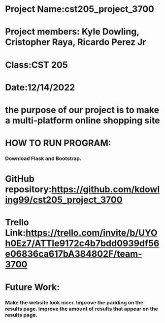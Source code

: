# Project Name:cst205_project_3700
# Project members: Kyle Dowling, Cristopher Raya, Ricardo Perez Jr
# Class:CST 205
# Date:12/14/2022
# the purpose of our project is to make a multi-platform online shopping site
# HOW TO RUN PROGRAM:
### Download Flask and Bootstrap.
# GitHub repository:https://github.com/kdowling99/cst205_project_3700
# Trello Link:https://trello.com/invite/b/UYOh0Ez7/ATTIe9172c4b7bdd0939df56e06836ca617bA384802F/team-3700
# Future Work:
### Make the website look nicer. Improve the padding on the results page. Improve the amount of results that appear on the results page.

